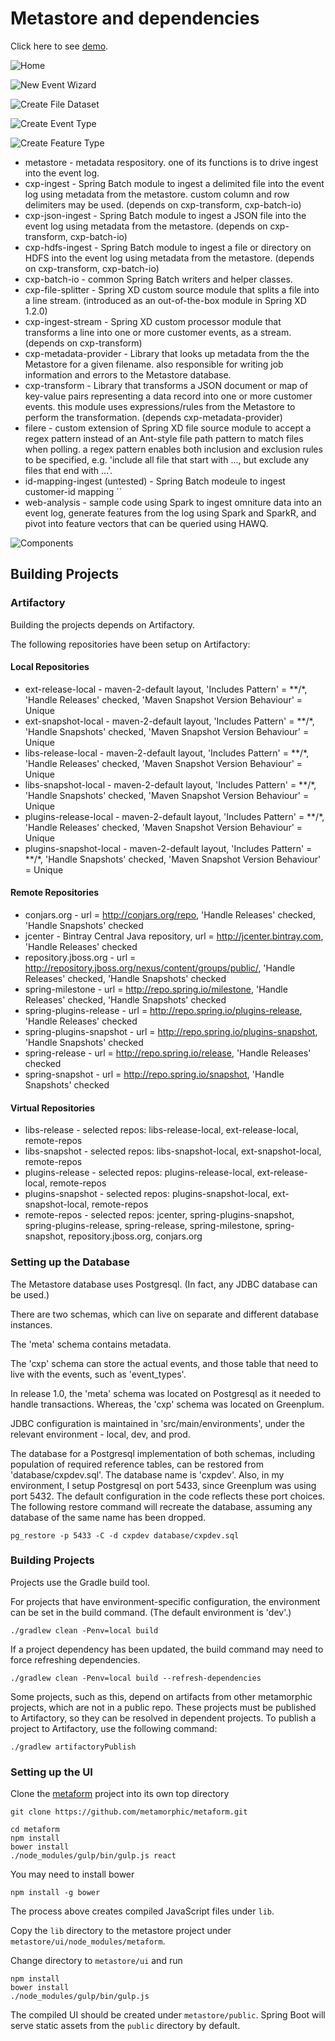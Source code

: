 # Metastore and dependencies

Click here to see [demo](http://54.174.248.59:8080/).

![Home](assets/metastore_home.jpg)

![New Event Wizard](assets/event_wizard.jpg)

![Create File Dataset](assets/file_dataset.jpg)

![Create Event Type](assets/event_type.jpg)

![Create Feature Type](assets/feature_type.jpg)

* metastore - metadata respository. one of its functions is to drive ingest into the event log.
* cxp-ingest - Spring Batch module to ingest a delimited file into the event log using metadata from the metastore. custom column and row delimiters may be used. (depends on cxp-transform, cxp-batch-io)
* cxp-json-ingest - Spring Batch module to ingest a JSON file into the event log using metadata from the metastore. (depends on cxp-transform, cxp-batch-io)
* cxp-hdfs-ingest - Spring Batch module to ingest a file or directory on HDFS into the event log using metadata from the metastore. (depends on cxp-transform, cxp-batch-io)
* cxp-batch-io - common Spring Batch writers and helper classes.
* cxp-file-splitter - Spring XD custom source module that splits a file into a line stream. (introduced as an out-of-the-box module in Spring XD 1.2.0)
* cxp-ingest-stream - Spring XD custom processor module that transforms a line into one or more customer events, as a stream. (depends on cxp-transform)
* cxp-metadata-provider - Library that looks up metadata from the the Metastore for a given filename. also responsible for writing job information and errors to the Metastore database.
* cxp-transform - Library that transforms a JSON document or map of key-value pairs representing a data record into one or more customer events. this module uses expressions/rules from the Metastore to perform the transformation. (depends cxp-metadata-provider)
* filere - custom extension of Spring XD file source module to accept a regex pattern instead of an Ant-style file path pattern to match files when polling. a regex pattern enables both inclusion and exclusion rules to be specified, e.g. 'include all file that start with ..., but exclude any files that end with ...'.
* id-mapping-ingest (untested) - Spring Batch modeule to ingest customer-id mapping ``
* web-analysis - sample code using Spark to ingest omniture data into an event log, generate features from the log using Spark and SparkR, and pivot into feature vectors that can be queried using HAWQ.

![Components](assets/components.png)

## Building Projects

### Artifactory

Building the projects depends on Artifactory.

The following repositories have been setup on Artifactory:

#### Local Repositories

* ext-release-local - maven-2-default layout, 'Includes Pattern' = \*\*/\*, 'Handle Releases' checked, 'Maven Snapshot Version Behaviour' = Unique
* ext-snapshot-local - maven-2-default layout, 'Includes Pattern' = \*\*/\*, 'Handle Snapshots' checked, 'Maven Snapshot Version Behaviour' = Unique
* libs-release-local - maven-2-default layout, 'Includes Pattern' = \*\*/\*, 'Handle Releases' checked, 'Maven Snapshot Version Behaviour' = Unique
* libs-snapshot-local - maven-2-default layout, 'Includes Pattern' = \*\*/\*, 'Handle Snapshots' checked, 'Maven Snapshot Version Behaviour' = Unique
* plugins-release-local - maven-2-default layout, 'Includes Pattern' = \*\*/\*, 'Handle Releases' checked, 'Maven Snapshot Version Behaviour' = Unique
* plugins-snapshot-local - maven-2-default layout, 'Includes Pattern' = \*\*/\*, 'Handle Snapshots' checked, 'Maven Snapshot Version Behaviour' = Unique

#### Remote Repositories

* conjars.org - url = http://conjars.org/repo, 'Handle Releases' checked, 'Handle Snapshots' checked
* jcenter - Bintray Central Java repository, url = http://jcenter.bintray.com, 'Handle Releases' checked
* repository.jboss.org - url = http://repository.jboss.org/nexus/content/groups/public/, 'Handle Releases' checked, 'Handle Snapshots' checked
* spring-milestone - url = http://repo.spring.io/milestone, 'Handle Releases' checked, 'Handle Snapshots' checked
* spring-plugins-release - url = http://repo.spring.io/plugins-release, 'Handle Releases' checked
* spring-plugins-snapshot - url = http://repo.spring.io/plugins-snapshot, 'Handle Snapshots' checked
* spring-release - url = http://repo.spring.io/release, 'Handle Releases' checked
* spring-snapshot - url = http://repo.spring.io/snapshot, 'Handle Snapshots' checked

#### Virtual Repositories

* libs-release - selected repos: libs-release-local, ext-release-local, remote-repos
* libs-snapshot - selected repos: libs-snapshot-local, ext-snapshot-local, remote-repos
* plugins-release - selected repos: plugins-release-local, ext-release-local, remote-repos
* plugins-snapshot - selected repos: plugins-snapshot-local, ext-snapshot-local, remote-repos
* remote-repos - selected repos: jcenter, spring-plugins-snapshot, spring-plugins-release, spring-release, spring-milestone, spring-snapshot, repository.jboss.org, conjars.org

### Setting up the Database

The Metastore database uses Postgresql. (In fact, any JDBC database can be used.)

There are two schemas, which can live on separate and different database instances.

The 'meta' schema contains metadata.

The 'cxp' schema can store the actual events, and those table that need to live with the events, such as 'event_types'.

In release 1.0, the 'meta' schema was located on Postgresql as it needed to handle transactions. Whereas, the 'cxp' schema was located on Greenplum.

JDBC configuration is maintained in 'src/main/environments', under the relevant environment - local, dev, and prod.

The database for a Postgresql implementation of both schemas, including population of required reference tables, can be restored from 'database/cxpdev.sql'. The database name is 'cxpdev'. Also, in my environment, I setup Postgresql on port 5433, since Greenplum was using port 5432. The default configuration in the code reflects these port choices. The following restore command will recreate the database, assuming any database of the same name has been dropped.

    pg_restore -p 5433 -C -d cxpdev database/cxpdev.sql

### Building Projects

Projects use the Gradle build tool.

For projects that have environment-specific configuration, the environment can be set in the build command. (The default environment is 'dev'.)

    ./gradlew clean -Penv=local build

If a project dependency has been updated, the build command may need to force refreshing dependencies.

    ./gradlew clean -Penv=local build --refresh-dependencies

Some projects, such as this, depend on artifacts from other metamorphic projects, which are not in a public repo. These projects must be published to Artifactory, so they can be resolved in dependent projects. To publish a project to Artifactory, use the following command:

    ./gradlew artifactoryPublish


### Setting up the UI
 
Clone the [metaform](https://github.com/metamorphic/metaform) project into its own top directory

    git clone https://github.com/metamorphic/metaform.git
    
    cd metaform
    npm install
    bower install
    ./node_modules/gulp/bin/gulp.js react

You may need to install bower

    npm install -g bower

The process above creates compiled JavaScript files under `lib`.

Copy the `lib` directory to the metastore project under `metastore/ui/node_modules/metaform`.

Change directory to `metastore/ui` and run

    npm install
    bower install
    ./node_modules/gulp/bin/gulp.js

The compiled UI should be created under `metastore/public`. Spring Boot will serve static assets from the `public`
directory by default.